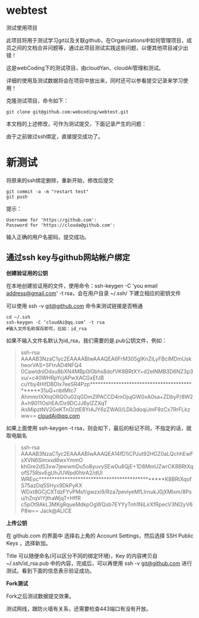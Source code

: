 webtest
=======

测试使用项目

此项目将用于测试学习git以及关联github，在Organizations中如何管理项目，成员之间的文档合并问题等，通过此项目测试实践这些问题，以便其他项目减少出错！

这是webCoding下的测试项目，由cloudYan、cloudAi管理和测试。

详细的使用及测试数据将会在项目中放出来，同时还可以参看提交记录来学习使用！

克隆测试项目，命令如下：

    git clone git@github.com:webcoding/webtest.git

本文档的上述修改，可作为测试提交，下面记录产生的问题：

由于之前做过ssh绑定，直接提交成功了。


# 新测试 #

将原来的ssh绑定删除，重新开始，修改后提交

    git commit -a -m "restart test"
    git push

提示：

    Username for 'https://github.com':
	Password for 'https://clouda@github.com':

输入正确的用户名密码，提交成功。


## 通过ssh key与github网站帐户绑定 ##

**创建验证用的公钥**

在本地创建验证用的文件，使用命令：ssh-keygen -C 'you email address@gmail.com' -t rsa，会在用户目录 ~/.ssh/ 下建立相应的密钥文件

可以使用 ssh -v git@github.com 命令来测试链接是否畅通

    cd ~/.ssh
    ssh-keygen -C ‘cloudAi@qq.com’ -t rsa
    #输入文件名称保存即可，比如：id_rsa

如果不输入文件名默认为id_rsa，我们需要的是.pub公钥文件，例如：

> ssh-rsa AAAAB3NzaC1yc2EAAAABIwAAAQEA6FrM305gIKnZiLyFBciMDmUskheorVAS+5FtnAD4NFQ4
> 0CawtdnlOdxu8bXN4MBp0lGbhs8dofVK8BRtXY+d2elNMB3D6NZ3p3xu/+c40WHRpYcjAPwXACGxEfJB
> cuYby4HifDBDIx7eeSR4Pzp*********************************************31uQ+nbtMtc7
> AhmmrIXXtqORQOu02qGDmZIPACCD4mOjujGW0xA0sa+ZDbyP/8W2A+h9011OshEA/Dx9DCJJ6yIZZXqT
> iksMipztNV2GeKTnO/ztE8YrAJY6zZWA0/LDk3doqiJmF9zCx7RrFLkzww== cloudAi@qq.com

如果上面使用 ssh-keygen -t rsa，则会如下，最后的标记不同，不指定的话，就取电脑名

> ssh-rsa AAAAB3NzaC1yc2EAAAABIwAAAQEA14fD1iCPJut92HGZ0aLQchhEwFsXVN6SImxxd6wxYmmO
> khGre2dS3xw7jewwmDu5o8yuvySEw0u8QjE+1D8MmUZwrCK8BRtXqofS75RsvEgUhJUWpd0htrA2/dUl
> WREoc***********************************************K8BRtXqofS75azDq5SHyx9DkPyKX
> WDxt8GCjCXTdzFYvPMsf/gwzxi9/Rza7pevlyeMfLlrnukJ0jXMlxm/8Psu/hZrqViYjthaWjqT+HffR
> c5pOt9AkL3MKgRqueMdkpOgWQsb7EYYyTnh1NiLirXfRpecV3NI2yV6P8w== Jack@ALICE

**上传公钥**

在 github.com 的界面中 选择右上角的 Account Settings，然后选择 SSH Public Keys ，选择新加。

Title 可以随便命名(可以区分不同的绑定环境)，Key 的内容拷贝自 ~/.ssh/id_rsa.pub 中的内容，完成后，可以再使用 ssh -v git@github.com 进行测试。看到下面的信息表示验证成功。

**Fork测试**

Fork之后测试数据提交效果。

测试网线，跟防火墙有关系，还需要检查443端口有没有开放。



